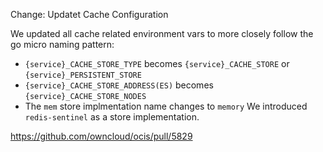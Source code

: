 Change: Updatet Cache Configuration

We updated all cache related environment vars to more closely follow the go micro naming pattern:
- `{service}_CACHE_STORE_TYPE` becomes `{service}_CACHE_STORE` or `{service}_PERSISTENT_STORE`
- `{service}_CACHE_STORE_ADDRESS(ES)` becomes `{service}_CACHE_STORE_NODES`
- The `mem` store implmentation name changes to `memory`
We introduced `redis-sentinel` as a store implementation.

https://github.com/owncloud/ocis/pull/5829
